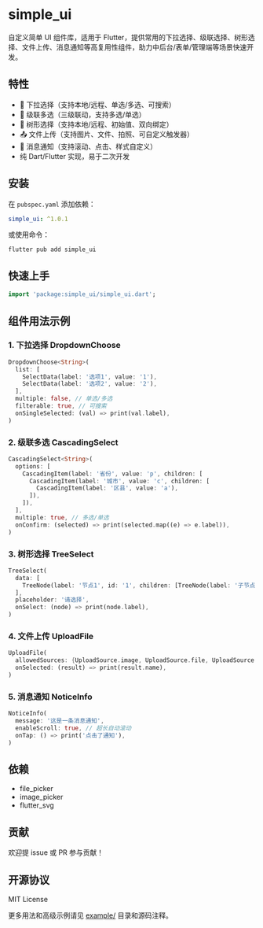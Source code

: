 # simple_ui

自定义简单 UI 组件库，适用于 Flutter，提供常用的下拉选择、级联选择、树形选择、文件上传、消息通知等高复用性组件，助力中后台/表单/管理端等场景快速开发。

## 特性

- 🌟 下拉选择（支持本地/远程、单选/多选、可搜索）
- 🌈 级联多选（三级联动，支持多选/单选）
- 🌳 树形选择（支持本地/远程、初始值、双向绑定）
- 📤 文件上传（支持图片、文件、拍照、可自定义触发器）
- 🔔 消息通知（支持滚动、点击、样式自定义）
- 纯 Dart/Flutter 实现，易于二次开发

## 安装

在 `pubspec.yaml` 添加依赖：

```yaml
simple_ui: ^1.0.1
```

或使用命令：

```shell
flutter pub add simple_ui
```

## 快速上手

```dart
import 'package:simple_ui/simple_ui.dart';
```

## 组件用法示例

### 1. 下拉选择 DropdownChoose

```dart
DropdownChoose<String>(
  list: [
    SelectData(label: '选项1', value: '1'),
    SelectData(label: '选项2', value: '2'),
  ],
  multiple: false, // 单选/多选
  filterable: true, // 可搜索
  onSingleSelected: (val) => print(val.label),
)
```

### 2. 级联多选 CascadingSelect

```dart
CascadingSelect<String>(
  options: [
    CascadingItem(label: '省份', value: 'p', children: [
      CascadingItem(label: '城市', value: 'c', children: [
        CascadingItem(label: '区县', value: 'a'),
      ]),
    ]),
  ],
  multiple: true, // 多选/单选
  onConfirm: (selected) => print(selected.map((e) => e.label)),
)
```

### 3. 树形选择 TreeSelect

```dart
TreeSelect(
  data: [
    TreeNode(label: '节点1', id: '1', children: [TreeNode(label: '子节点', id: '1-1')]),
  ],
  placeholder: '请选择',
  onSelect: (node) => print(node.label),
)
```

### 4. 文件上传 UploadFile

```dart
UploadFile(
  allowedSources: {UploadSource.image, UploadSource.file, UploadSource.camera},
  onSelected: (result) => print(result.name),
)
```

### 5. 消息通知 NoticeInfo

```dart
NoticeInfo(
  message: '这是一条消息通知',
  enableScroll: true, // 超长自动滚动
  onTap: () => print('点击了通知'),
)
```

## 依赖

- file_picker
- image_picker
- flutter_svg

## 贡献

欢迎提 issue 或 PR 参与贡献！

## 开源协议

MIT License

更多用法和高级示例请见 [example/](example/) 目录和源码注释。

